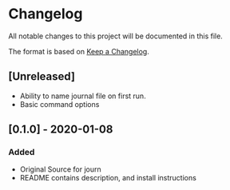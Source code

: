 # Changelog
All notable changes to this project will be documented in this file.

The format is based on [Keep a Changelog](https://keepachangelog.com/en/1.0.0/).

## [Unreleased]
- Ability to name journal file on first run.
- Basic command options

## [0.1.0] - 2020-01-08
### Added
- Original Source for journ
- README contains description, and install instructions


